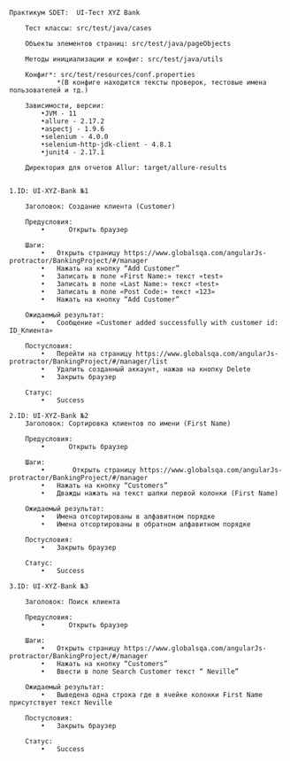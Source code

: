     Практикум SDET:  UI-Тест XYZ Bank
    
        Тест классы: src/test/java/cases
    
        Объекты элементов страниц: src/test/java/pageObjects
        
        Методы инициализации и конфиг: src/test/java/utils 
        
        Конфиг*: src/test/resources/conf.properties
                *(В конфиге находится тексты проверок, тестовые имена пользователей и тд.)
        
        Зависимости, версии:
            •JVM - 11
            •allure - 2.17.2
            •aspectj - 1.9.6
            •selenium - 4.0.0
            •selenium-http-jdk-client - 4.8.1
            •junit4 - 2.17.1
        
        Директория для отчетов Allur: target/allure-results


    1.ID: UI-XYZ-Bank №1
    
        Заголовок: Создание клиента (Customer)

        Предусловия: 
            •      Открыть браузер

        Шаги:
            •	Открыть страницу https://www.globalsqa.com/angularJs-protractor/BankingProject/#/manager
            •	Нажать на кнопку “Add Customer”
            •	Записать в поле «First Name:» текст «test»
            •	Записать в поле «Last Name:» текст «test»
            •	Записать в поле «Post Code:» текст «123»
            •	Нажать на кнопку “Add Customer”

        Ожидаемый результат:
            •	Сообщение «Customer added successfully with customer id: ID_Клиента»
        
        Постусловия:
            •	Перейти на страницу https://www.globalsqa.com/angularJs-protractor/BankingProject/#/manager/list
            •	Удалить созданный аккаунт, нажав на кнопку Delete
            •	Закрыть браузер
        
        Статус:
            •	Success
    
    2.ID: UI-XYZ-Bank №2
        Заголовок: Сортировка клиентов по имени (First Name)
        
        Предусловия: 
            •      Открыть браузер
        
        Шаги:
            •       Открыть страницу https://www.globalsqa.com/angularJs-protractor/BankingProject/#/manager
            •	Нажать на кнопку “Customers”
            •	Дважды нажать на текст шапки первой колонки (First Name)
        
        Ожидаемый результат:
            •	Имена отсортированы в алфавитном порядке
            •	Имена отсортированы в обратном алфавитном порядке
        
        Постусловия:
            •	Закрыть браузер 
        
        Статус:
            •	Success
    
    3.ID: UI-XYZ-Bank №3
    
        Заголовок: Поиск клиента
        
        Предусловия: 
            •      Открыть браузер
        
        Шаги:
            •	Открыть страницу https://www.globalsqa.com/angularJs-protractor/BankingProject/#/manager
            •	Нажать на кнопку “Customers”
            •	Ввести в поле Search Customer текст “ Neville”
        
        Ожидаемый результат:
            •	Выведена одна строка где в ячейке колонки First Name присутствует текст Neville
        
        Постусловия:
            •	Закрыть браузер
        
        Статус:
            •	Success
        
